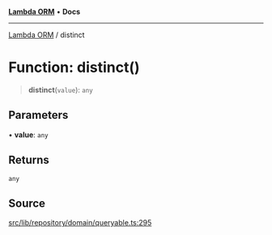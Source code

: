 [**Lambda ORM**](../README.md) • **Docs**

***

[Lambda ORM](../README.md) / distinct

# Function: distinct()

> **distinct**(`value`): `any`

## Parameters

• **value**: `any`

## Returns

`any`

## Source

[src/lib/repository/domain/queryable.ts:295](https://github.com/lambda-orm/lambdaorm-base/blob/75309e81097991935956cdab867faba6428c498c/src/lib/repository/domain/queryable.ts#L295)
